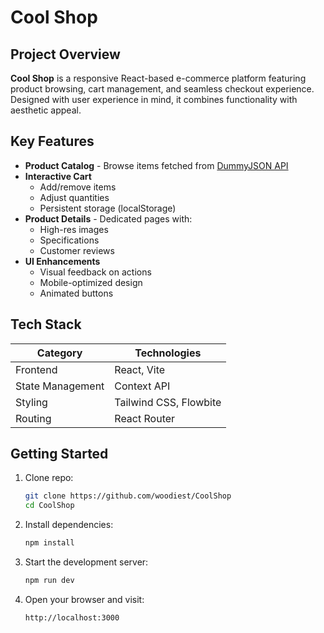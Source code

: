 # Cool Shop

##  Project Overview  

**Cool Shop** is a responsive React-based e-commerce platform featuring product browsing, cart management, and seamless checkout experience. Designed with user experience in mind, it combines functionality with aesthetic appeal.

##  Key Features  

- **Product Catalog** - Browse items fetched from [DummyJSON API](https://dummyjson.com/)  
- **Interactive Cart**  
  - Add/remove items  
  - Adjust quantities  
  - Persistent storage (localStorage)  
- **Product Details** - Dedicated pages with:  
  - High-res images  
  - Specifications  
  - Customer reviews  
- **UI Enhancements**  
  - Visual feedback on actions  
  - Mobile-optimized design  
  - Animated buttons  

## Tech Stack  

| Category         | Technologies   
|------------------|--------------  
| Frontend         | React, Vite     
| State Management | Context API  
| Styling          | Tailwind CSS, Flowbite   
| Routing          | React Router   

## Getting Started  

1. Clone repo:  
   ```bash
   git clone https://github.com/woodiest/CoolShop
   cd CoolShop
2. Install dependencies:
   ```bash
   npm install
3. Start the development server:
   ```bash
   npm run dev
4. Open your browser and visit:
   ```bash
   http://localhost:3000
   
